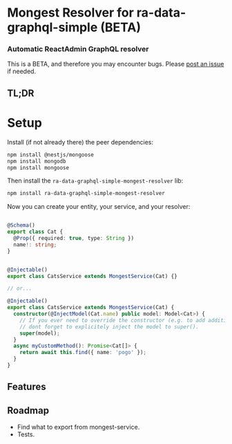 # Mongest Resolver for ra-data-graphql-simple (BETA)

### Automatic ReactAdmin GraphQL resolver

This is a BETA, and therefore you may encounter bugs. Please [post an issue](https://github.com/OoDeLally/ra-data-graphql-simple-mongest-resolver/issues) if needed.

## TL;DR

# Setup

Install (if not already there) the peer dependencies:

```bash
npm install @nestjs/mongoose
npm install mongodb
npm install mongoose
```

Then install the `ra-data-graphql-simple-mongest-resolver` lib:

```bash
npm install ra-data-graphql-simple-mongest-resolver
```

Now you can create your entity, your service, and your resolver:

```ts

@Schema()
export class Cat {
  @Prop({ required: true, type: String })
  name!: string;
}


@Injectable()
export class CatsService extends MongestService(Cat) {}

// or...

@Injectable()
export class CatsService extends MongestService(Cat) {
  constructor(@InjectModel(Cat.name) public model: Model<Cat>) {
    // If you ever need to override the constructor (e.g. to add additional dependencies),
    // dont forget to explicitely inject the model to super().
    super(model);
  }
  async myCustomMethod(): Promise<Cat[]> {
    return await this.find({ name: 'pogo' });
  }
}

```


## Features



## Roadmap

* Find what to export from mongest-service.
* Tests.
